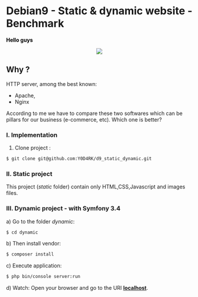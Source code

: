 # Debian9 - Static & dynamic website - Benchmark
<strong style="color:black">Hello guys</strong>

<p align="center">
  <img src="http://vpn-services.bestreviews.net/files/dynamic-vs-static-ip.jpg"/>
</p>

## Why ?

HTTP server, among the best known:

- Apache,
- Nginx

According to me we have to compare these two softwares which can be pillars for our business (e-commerce, etc). Which one is better?

### I. Implementation

1) Clone project :
```bash 
$ git clone git@github.com:Y0D4RK/d9_static_dynamic.git
```

### II. Static project

This project (*static* folder) contain only HTML,CSS,Javascript and images files.


### III. Dynamic project - with Symfony 3.4

a) Go to the folder *dynamic*: 
```bash
$ cd dynamic
```
b) Then install vendor:
```bash
$ composer install
```
c) Execute application:
```bash
$ php bin/console server:run
```
d) Watch:
Open your browser and go to the URI <strong>[localhost](localhost:8000)</strong>.

